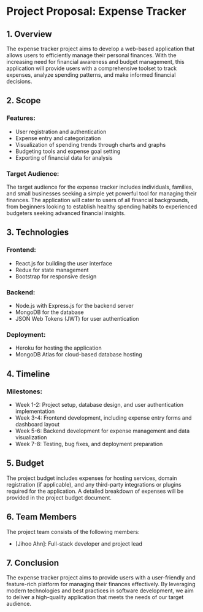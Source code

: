 # Project Proposal: Expense Tracker

## 1. Overview

The expense tracker project aims to develop a web-based application that allows users to efficiently manage their personal finances. With the increasing need for financial awareness and budget management, this application will provide users with a comprehensive toolset to track expenses, analyze spending patterns, and make informed financial decisions.

## 2. Scope

### Features:

- User registration and authentication
- Expense entry and categorization
- Visualization of spending trends through charts and graphs
- Budgeting tools and expense goal setting
- Exporting of financial data for analysis

### Target Audience:

The target audience for the expense tracker includes individuals, families, and small businesses seeking a simple yet powerful tool for managing their finances. The application will cater to users of all financial backgrounds, from beginners looking to establish healthy spending habits to experienced budgeters seeking advanced financial insights.

## 3. Technologies

### Frontend:

- React.js for building the user interface
- Redux for state management
- Bootstrap for responsive design

### Backend:

- Node.js with Express.js for the backend server
- MongoDB for the database
- JSON Web Tokens (JWT) for user authentication

### Deployment:

- Heroku for hosting the application
- MongoDB Atlas for cloud-based database hosting

## 4. Timeline

### Milestones:

- Week 1-2: Project setup, database design, and user authentication implementation
- Week 3-4: Frontend development, including expense entry forms and dashboard layout
- Week 5-6: Backend development for expense management and data visualization
- Week 7-8: Testing, bug fixes, and deployment preparation

## 5. Budget

The project budget includes expenses for hosting services, domain registration (if applicable), and any third-party integrations or plugins required for the application. A detailed breakdown of expenses will be provided in the project budget document.

## 6. Team Members

The project team consists of the following members:

- [Jihoo Ahn]: Full-stack developer and project lead

## 7. Conclusion

The expense tracker project aims to provide users with a user-friendly and feature-rich platform for managing their finances effectively. By leveraging modern technologies and best practices in software development, we aim to deliver a high-quality application that meets the needs of our target audience.